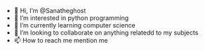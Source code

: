 - 👋 Hi, I’m @Sanatheghost
- 👀 I’m interested in python programming
- 🌱 I’m currently learning computer science
- 💞️ I’m looking to collaborate on anything relatedd to my subjects
- 📫 How to reach me mention me

<!---
Sanatheghost/Sanatheghost is a ✨ special ✨ repository because its `README.md` (this file) appears on your GitHub profile.
You can click the Preview link to take a look at your changes.
--->
